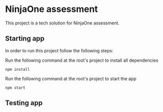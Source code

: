 # NinjaOne assessment

This project is a tech solution for NinjaOne assessment.

## Starting app

In order to run this project follow the following steps:

Run the following command at the root's project to install all dependencies

```
npm install
```

Run the following command at the root's project to start the app

```
npm start
```

## Testing app
